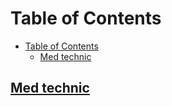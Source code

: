 # Table of Contents

- [Table of Contents](#table-of-contents)
  - [Med technic](#med-technic)

## [Med technic](./MedTechnic.md)
